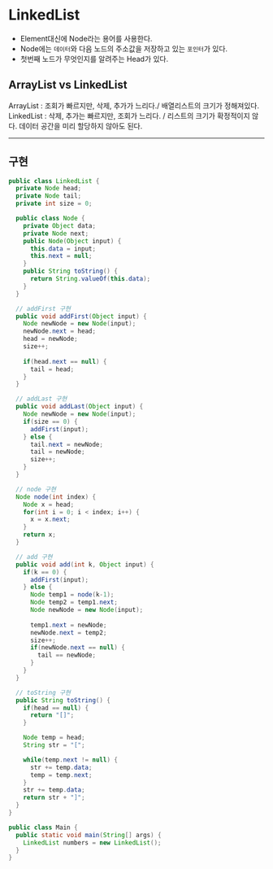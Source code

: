 # LinkedList

- Element대신에 Node라는 용어를 사용한다.
- Node에는 `데이터`와 다음 노드의 주소값을 저장하고 있는 `포인터`가 있다.
- 첫번째 노드가 무엇인지를 알려주는 Head가 있다.

## ArrayList vs LinkedList
ArrayList : 조회가 빠르지만, 삭제, 추가가 느리다./ 배열리스트의 크기가 정해져있다.  
LinkedList : 삭제, 추가는 빠르지만, 조회가 느리다. / 리스트의 크기가 확정적이지 않다. 데이터 공간을 미리 할당하지 않아도 된다.

---
## 구현
```java
public class LinkedList {
  private Node head;
  private Node tail;
  private int size = 0;

  public class Node {
    private Object data;
    private Node next;
    public Node(Object input) {
      this.data = input;
      this.next = null;
    }
    public String toString() {
      return String.valueOf(this.data);
    }
  }

  // addFirst 구현
  public void addFirst(Object input) {
    Node newNode = new Node(input);
    newNode.next = head;
    head = newNode;
    size++;
    
    if(head.next == null) {
      tail = head;
    }
  }

  // addLast 구현
  public void addLast(Object input) {
    Node newNode = new Node(input);
    if(size == 0) {
      addFirst(input);
    } else {
      tail.next = newNode;
      tail = newNode;
      size++;
    }
  }

  // node 구현
  Node node(int index) {
    Node x = head;
    for(int i = 0; i < index; i++) {
      x = x.next;
    }
    return x;
  }

  // add 구현
  public void add(int k, Object input) {
    if(k == 0) {
      addFirst(input);
    } else {
      Node temp1 = node(k-1);
      Node temp2 = temp1.next;
      Node newNode = new Node(input);
      
      temp1.next = newNode;
      newNode.next = temp2;
      size++;
      if(newNode.next == null) {
        tail == newNode;
      }
    }
  }

  // toString 구현
  public String toString() {
    if(head == null) {
      return "[]";
    } 

    Node temp = head;
    String str = "[";

    while(temp.next != null) {
      str += temp.data;
      temp = temp.next;
    }
    str += temp.data;
    return str + "]";
  }
}
```

```java
public class Main {
  public static void main(String[] args) {
    LinkedList numbers = new LinkedList();
  } 
}
```